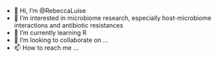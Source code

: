 - 👋 Hi, I’m @RebeccaLuise
- 👀 I’m interested in microbiome research, especially host-microbiome interactions and antibiotic resistances
- 🌱 I’m currently learning R
- 💞️ I’m looking to collaborate on ...
- 📫 How to reach me ...

<!---
RebeccaLuise/RebeccaLuise is a ✨ special ✨ repository because its `README.md` (this file) appears on your GitHub profile.
You can click the Preview link to take a look at your changes.
--->

